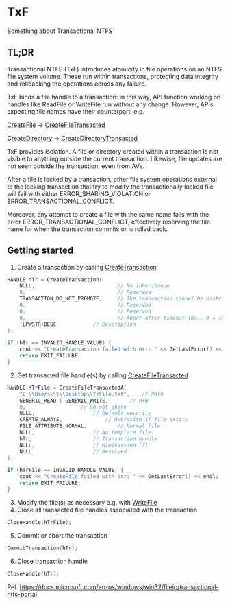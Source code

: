 # TxF
Something about Transactional NTFS

## TL;DR

Transactional NTFS (TxF) introduces atomicity in file operations on an NTFS file system volume. These run within transactions, protecting data integrity and rollbacking the operations across any failure.

TxF binds a file handle to a transaction: in this way, API function working on handles like ReadFile or WriteFile run without any change.
However, APIs expecting file names have their counterpart, e.g.

[CreateFile](https://docs.microsoft.com/en-us/windows/win32/api/fileapi/nf-fileapi-createfilea) -> [CreateFileTransacted](https://docs.microsoft.com/en-us/windows/win32/api/winbase/nf-winbase-createfiletransacteda)

[CreateDirectory](https://docs.microsoft.com/en-us/windows/win32/api/fileapi/nf-fileapi-createdirectorya) -> [CreateDirectoryTransacted](https://docs.microsoft.com/en-us/windows/win32/api/winbase/nf-winbase-createdirectorytransacteda)

TxF provides isolation. A file or directory created within a transaction is not visible to anything outside the current transaction. Likewise, file updates are not seen outside the transaction, even from AVs.  

After a file is locked by a transaction, other file system operations external to the locking transaction that try to modify the transactionally locked file will fail with either ERROR_SHARING_VIOLATION or ERROR_TRANSACTIONAL_CONFLICT.

Moreover, any attempt to create a file with the same name fails with the error ERROR_TRANSACTIONAL_CONFLICT, effectively reserving the file name for when the transaction commits or is rolled back.


## Getting started

1. Create a transaction by calling [CreateTransaction](https://docs.microsoft.com/en-us/windows/win32/api/ktmw32/nf-ktmw32-createtransaction)
```cpp
HANDLE hTr = CreateTransaction(
	NULL,                           // No inheritance
	0,                              // Reserved
	TRANSACTION_DO_NOT_PROMOTE,     // The transaction cannot be distributed
	0,                              // Reserved
	0,                              // Reserved
	0,                              // Abort after timeout (ms), 0 = infinite
	(LPWSTR)DESC			// Description
);

if (hTr == INVALID_HANDLE_VALUE) {
	cout << "CreateTransaction failed with err: " << GetLastError() << endl;
	return EXIT_FAILURE;
}
```

2. Get transacted file handle(s) by calling [CreateFileTransacted](https://docs.microsoft.com/en-us/windows/win32/api/winbase/nf-winbase-createfiletransacteda)
```cpp
HANDLE hTrFile = CreateFileTransactedA(
	"C:\\Users\\t\\Desktop\\TrFile.txt",    // Path
	GENERIC_READ | GENERIC_WRITE,		// R+W
	0,					// Do not share
	NULL,					// Default security
	CREATE_ALWAYS,				// Overwrite if file exists
	FILE_ATTRIBUTE_NORMAL,			// Normal file
	NULL,					// No template file
	hTr,					// Transaction handle
	NULL,					// Miniversion (?)
	NULL					// Reserved
);

if (hTrFile == INVALID_HANDLE_VALUE) {
	cout << "CreateFile failed with err: " << GetLastError() << endl;
	return EXIT_FAILURE;
}
```

3. Modify the file(s) as necessary e.g. with [WriteFile](https://docs.microsoft.com/en-us/windows/win32/api/fileapi/nf-fileapi-writefile)
4. Close all transacted file handles associated with the transaction
```cpp
CloseHandle(hTrFile);
```
5. Commit or abort the transaction
```cpp
CommitTransaction(hTr);
```
6. Close transaction handle
```cpp
CloseHandle(hTr);
```


Ref. https://docs.microsoft.com/en-us/windows/win32/fileio/transactional-ntfs-portal

